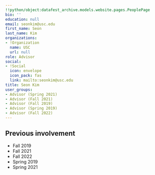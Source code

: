```yaml
---
!!python/object:datafest_archive.models.website.pages.PeoplePage
bio: ''
education: null
email: seonkim@usc.edu
first_name: Seon
last_name: Kim
organizations:
- !Organization
  name: USC
  url: null
role: Advisor
social:
- !Social
  icon: envelope
  icon_pack: fas
  link: mailto:seonkim@usc.edu
title: Seon Kim
user_groups:
- Advisor (Spring 2021)
- Advisor (Fall 2021)
- Advisor (Fall 2019)
- Advisor (Spring 2019)
- Advisor (Fall 2022)
---
```


## Previous involvement

* Fall 2019
* Fall 2021
* Fall 2022
* Spring 2019
* Spring 2021